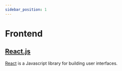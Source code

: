 ```yaml
---
sidebar_position: 1
---
```


# Frontend

## [React.js](https://reactjs.org/)

[React](https://reactjs.org/) is a Javascript library for building user interfaces.